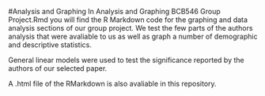 #Analysis and Graphing
In Analysis and Graphing BCB546 Group Project.Rmd you will find the R Markdown code for the graphing and data analysis sections of our group project. We test the few parts of the authors analysis that were avaliable to us as well as graph a number of demographic and descriptive statistics.

General linear models were used to test the significance reported by the authors of our selected paper. 

A .html file of the RMarkdown is also avaliable in this repository. 